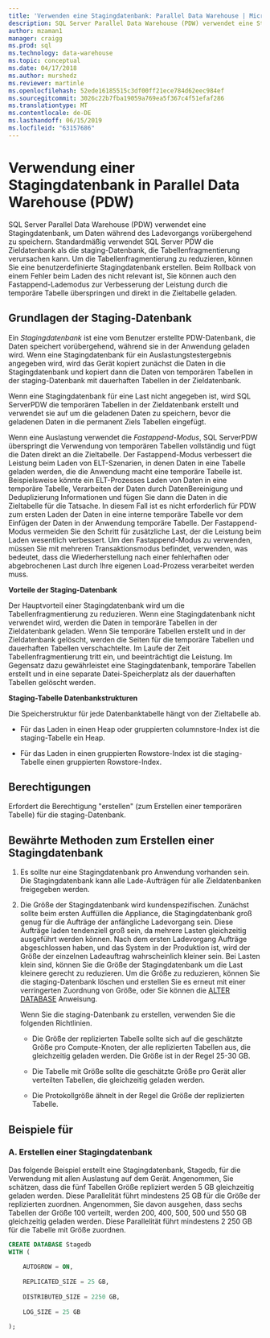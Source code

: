 ```yaml
---
title: 'Verwenden eine Stagingdatenbank: Parallel Data Warehouse | Microsoft-Dokumentation'
description: SQL Server Parallel Data Warehouse (PDW) verwendet eine Stagingdatenbank, um Daten während des Ladevorgangs vorübergehend zu speichern.
author: mzaman1
manager: craigg
ms.prod: sql
ms.technology: data-warehouse
ms.topic: conceptual
ms.date: 04/17/2018
ms.author: murshedz
ms.reviewer: martinle
ms.openlocfilehash: 52ede16185515c3df00ff21ece784d62eec984ef
ms.sourcegitcommit: 3026c22b7fba19059a769ea5f367c4f51efaf286
ms.translationtype: MT
ms.contentlocale: de-DE
ms.lasthandoff: 06/15/2019
ms.locfileid: "63157686"
---
```

# <a name="using-a-staging-database-in-parallel-data-warehouse-pdw"></a>Verwendung einer Stagingdatenbank in Parallel Data Warehouse (PDW)
SQL Server Parallel Data Warehouse (PDW) verwendet eine Stagingdatenbank, um Daten während des Ladevorgangs vorübergehend zu speichern. Standardmäßig verwendet SQL Server PDW die Zieldatenbank als die staging-Datenbank, die Tabellenfragmentierung verursachen kann. Um die Tabellenfragmentierung zu reduzieren, können Sie eine benutzerdefinierte Stagingdatenbank erstellen. Beim Rollback von einem Fehler beim Laden des nicht relevant ist, Sie können auch den Fastappend-Lademodus zur Verbesserung der Leistung durch die temporäre Tabelle überspringen und direkt in die Zieltabelle geladen.  
  
## <a name="StagingDatabase"></a>Grundlagen der Staging-Datenbank  
Ein *Stagingdatenbank* ist eine vom Benutzer erstellte PDW-Datenbank, die Daten speichert vorübergehend, während sie in der Anwendung geladen wird. Wenn eine Stagingdatenbank für ein Auslastungstestergebnis angegeben wird, wird das Gerät kopiert zunächst die Daten in die Stagingdatenbank und kopiert dann die Daten von temporären Tabellen in der staging-Datenbank mit dauerhaften Tabellen in der Zieldatenbank.  
  
Wenn eine Stagingdatenbank für eine Last nicht angegeben ist, wird SQL ServerPDW die temporären Tabellen in der Zieldatenbank erstellt und verwendet sie auf um die geladenen Daten zu speichern, bevor die geladenen Daten in die permanent Ziels Tabellen eingefügt.  
  
Wenn eine Auslastung verwendet die *Fastappend-Modus*, SQL ServerPDW überspringt die Verwendung von temporären Tabellen vollständig und fügt die Daten direkt an die Zieltabelle. Der Fastappend-Modus verbessert die Leistung beim Laden von ELT-Szenarien, in denen Daten in eine Tabelle geladen werden, die die Anwendung macht eine temporäre Tabelle ist. Beispielsweise könnte ein ELT-Prozesses Laden von Daten in eine temporäre Tabelle, Verarbeiten der Daten durch DatenBereinigung und Deduplizierung Informationen und fügen Sie dann die Daten in die Zieltabelle für die Tatsache. In diesem Fall ist es nicht erforderlich für PDW zum ersten Laden der Daten in eine interne temporäre Tabelle vor dem Einfügen der Daten in der Anwendung temporäre Tabelle. Der Fastappend-Modus vermeiden Sie den Schritt für zusätzliche Last, der die Leistung beim Laden wesentlich verbessert. Um den Fastappend-Modus zu verwenden, müssen Sie mit mehreren Transaktionsmodus befindet, verwenden, was bedeutet, dass die Wiederherstellung nach einer fehlerhaften oder abgebrochenen Last durch Ihre eigenen Load-Prozess verarbeitet werden muss.  
  
**Vorteile der Staging-Datenbank**  
  
Der Hauptvorteil einer Stagingdatenbank wird um die Tabellenfragmentierung zu reduzieren. Wenn eine Stagingdatenbank nicht verwendet wird, werden die Daten in temporäre Tabellen in der Zieldatenbank geladen. Wenn Sie temporäre Tabellen erstellt und in der Zieldatenbank gelöscht, werden die Seiten für die temporäre Tabellen und dauerhaften Tabellen verschachtelte. Im Laufe der Zeit Tabellenfragmentierung tritt ein, und beeinträchtigt die Leistung. Im Gegensatz dazu gewährleistet eine Stagingdatenbank, temporäre Tabellen erstellt und in eine separate Datei-Speicherplatz als der dauerhaften Tabellen gelöscht werden.  
  
**Staging-Tabelle Datenbankstrukturen**  
  
Die Speicherstruktur für jede Datenbanktabelle hängt von der Zieltabelle ab.  
  
-   Für das Laden in einen Heap oder gruppierten columnstore-Index ist die staging-Tabelle ein Heap.  
  
-   Für das Laden in einen gruppierten Rowstore-Index ist die staging-Tabelle einen gruppierten Rowstore-Index.  
  
## <a name="Permissions"></a>Berechtigungen  
Erfordert die Berechtigung "erstellen" (zum Erstellen einer temporären Tabelle) für die staging-Datenbank. 

<!-- MISSING LINKS

For more information, see [Grant Permissions to load data](grant-permissions-to-load-data.md).  

-->
  
## <a name="CreatingStagingDatabase"></a>Bewährte Methoden zum Erstellen einer Stagingdatenbank  
  
1.  Es sollte nur eine Stagingdatenbank pro Anwendung vorhanden sein. Die Stagingdatenbank kann alle Lade-Aufträgen für alle Zieldatenbanken freigegeben werden.  
  
2.  Die Größe der Stagingdatenbank wird kundenspezifischen. Zunächst sollte beim ersten Auffüllen die Appliance, die Stagingdatenbank groß genug für die Aufträge der anfängliche Ladevorgang sein. Diese Aufträge laden tendenziell groß sein, da mehrere Lasten gleichzeitig ausgeführt werden können. Nach dem ersten Ladevorgang Aufträge abgeschlossen haben, und das System in der Produktion ist, wird der Größe der einzelnen Ladeauftrag wahrscheinlich kleiner sein. Bei Lasten klein sind, können Sie die Größe der Stagingdatenbank um die Last kleinere gerecht zu reduzieren. Um die Größe zu reduzieren, können Sie die staging-Datenbank löschen und erstellen Sie es erneut mit einer verringerten Zuordnung von Größe, oder Sie können die [ALTER DATABASE](../t-sql/statements/alter-database-transact-sql.md?tabs=sqlpdw) Anweisung.  
  
    Wenn Sie die staging-Datenbank zu erstellen, verwenden Sie die folgenden Richtlinien.  
  
    -   Die Größe der replizierten Tabelle sollte sich auf die geschätzte Größe pro Compute-Knoten, der alle replizierten Tabellen aus, die gleichzeitig geladen werden. Die Größe ist in der Regel 25-30 GB.  
  
    -   Die Tabelle mit Größe sollte die geschätzte Größe pro Gerät aller verteilten Tabellen, die gleichzeitig geladen werden.  
  
    -   Die Protokollgröße ähnelt in der Regel die Größe der replizierten Tabelle.  
  
## <a name="Examples"></a>Beispiele für  
  
### <a name="a-create-a-staging-database"></a>A. Erstellen einer Stagingdatenbank 
Das folgende Beispiel erstellt eine Stagingdatenbank, Stagedb, für die Verwendung mit allen Auslastung auf dem Gerät. Angenommen, Sie schätzen, dass die fünf Tabellen Größe repliziert werden 5 GB gleichzeitig geladen werden. Diese Parallelität führt mindestens 25 GB für die Größe der replizierten zuordnen. Angenommen, Sie davon ausgehen, dass sechs Tabellen der Größe 100 verteilt, werden 200, 400, 500, 500 und 550 GB gleichzeitig geladen werden. Diese Parallelität führt mindestens 2 250 GB für die Tabelle mit Größe zuordnen.  
  
```sql  
CREATE DATABASE Stagedb  
WITH (  
  
    AUTOGROW = ON,  
  
    REPLICATED_SIZE = 25 GB,  
  
    DISTRIBUTED_SIZE = 2250 GB,  
  
    LOG_SIZE = 25 GB  
  
);  
```  

<!-- MISSING LINKS
 
## See Also  
[Common metadata query examples](metadata-query-examples.md)  

-->
  
